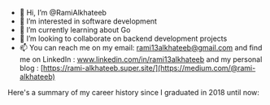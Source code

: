 - 👋 Hi, I’m @RamiAlkhateeb
- 👀 I’m interested in software development
- 🌱 I’m currently learning about Go
- 💞️ I’m looking to collaborate on backend development projects
- 📫 You can reach me on my email: rami13alkhateeb@gmail.com and find me on LinkedIn : www.linkedin.com/in/rami13alkhateeb and my personal blog : [https://rami-alkhateeb.super.site/](https://medium.com/@rami-alkhateeb)

<!---
RamiAlkhateeb/RamiAlkhateeb is a ✨ special ✨ repository because its `README.md` (this file) appears on your GitHub profile.
You can click the Preview link to take a look at your changes.
--->


Here's a summary of my career history since I graduated in 2018 until now:
 
